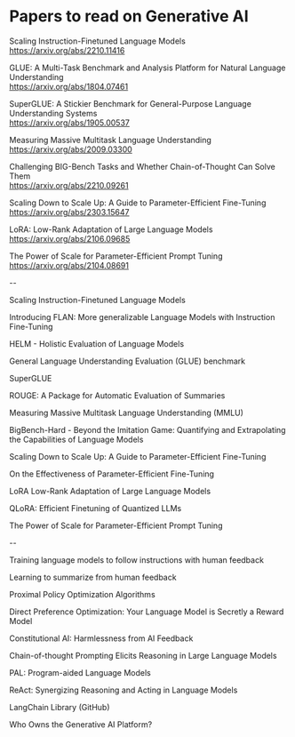 # Papers to read on Generative AI

Scaling Instruction-Finetuned Language Models<br>
https://arxiv.org/abs/2210.11416

GLUE: A Multi-Task Benchmark and Analysis Platform for Natural Language Understanding<br>
https://arxiv.org/abs/1804.07461

SuperGLUE: A Stickier Benchmark for General-Purpose Language Understanding Systems<br>
https://arxiv.org/abs/1905.00537

Measuring Massive Multitask Language Understanding<br>
https://arxiv.org/abs/2009.03300

Challenging BIG-Bench Tasks and Whether Chain-of-Thought Can Solve Them<br>
https://arxiv.org/abs/2210.09261

Scaling Down to Scale Up: A Guide to Parameter-Efficient Fine-Tuning<br>
https://arxiv.org/abs/2303.15647

LoRA: Low-Rank Adaptation of Large Language Models<br>
https://arxiv.org/abs/2106.09685

The Power of Scale for Parameter-Efficient Prompt Tuning<br>
https://arxiv.org/abs/2104.08691

--

Scaling Instruction-Finetuned Language Models

Introducing FLAN: More generalizable Language Models with Instruction Fine-Tuning

HELM - Holistic Evaluation of Language Models

General Language Understanding Evaluation (GLUE) benchmark

SuperGLUE

ROUGE: A Package for Automatic Evaluation of Summaries

Measuring Massive Multitask Language Understanding (MMLU)

BigBench-Hard - Beyond the Imitation Game: Quantifying and Extrapolating the Capabilities of Language Models

Scaling Down to Scale Up: A Guide to Parameter-Efficient Fine-Tuning

On the Effectiveness of Parameter-Efficient Fine-Tuning

LoRA Low-Rank Adaptation of Large Language Models

QLoRA: Efficient Finetuning of Quantized LLMs

The Power of Scale for Parameter-Efficient Prompt Tuning

--

Training language models to follow instructions with human feedback

Learning to summarize from human feedback

Proximal Policy Optimization Algorithms

Direct Preference Optimization: Your Language Model is Secretly a Reward Model

Constitutional AI: Harmlessness from AI Feedback

Chain-of-thought Prompting Elicits Reasoning in Large Language Models

PAL: Program-aided Language Models

ReAct: Synergizing Reasoning and Acting in Language Models

LangChain Library (GitHub)

Who Owns the Generative AI Platform?

